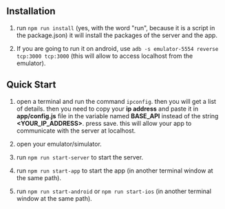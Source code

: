 ## Installation

1. run `npm run install` (yes, with the word "run", because it is a script in the package.json) it will install the packages of the server and the app.

2. If you are going to run it on android, use `adb -s emulator-5554 reverse tcp:3000 tcp:3000` (this will allow to access localhost from the emulator).



## Quick Start

1. open a terminal and run the command `ipconfig`. then you will get a list of details. then you need to copy your **ip address** and paste it in **app/config.js** file in the variable named **BASE_API** instead of the string **<YOUR_IP_ADDRESS>**. press save. this will allow your app to communicate with the server at localhost.

2. open your emulator/simulator.

3. run `npm run start-server` to start the server.

4. run `npm run start-app` to start the app (in another terminal window at the same path).

5. run `npm run start-android` or `npm run start-ios` (in another terminal window at the same path).